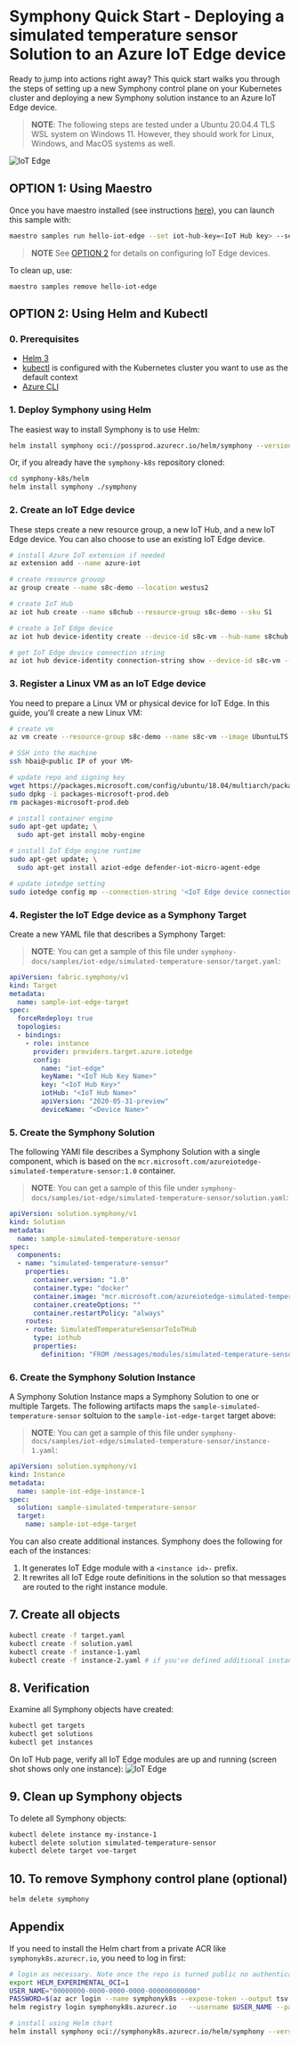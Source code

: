 # Symphony Quick Start - Deploying a simulated temperature sensor Solution to an Azure IoT Edge device
Ready to jump into actions right away? This quick start walks you through the steps of setting up a new Symphony control plane on your Kubernetes cluster and deploying a new Symphony solution instance to an Azure IoT Edge device.

> **NOTE**: The following steps are tested under a Ubuntu 20.04.4 TLS WSL system on Windows 11. However, they should work for Linux, Windows, and MacOS systems as well.

![IoT Edge](../images/quick-start-iot-edge.png)

## OPTION 1: Using Maestro
Once you have maestro installed (see instructions [here](./quick_start.md)), you can launch this sample with:
```bash
maestro samples run hello-iot-edge --set iot-hub-key=<IoT Hub key> --set iot-hub-name=<IoT Hub name> --set device-name=<IoT Edge device name>
```
> **NOTE** See [OPTION 2](#option-2-using-helm-and-kubectl) for details on configuring IoT Edge devices.

To clean up, use:
```
maestro samples remove hello-iot-edge 
```

## OPTION 2: Using Helm and Kubectl

### 0. Prerequisites

* [Helm 3](https://helm.sh/)
* [kubectl](https://kubernetes.io/docs/reference/kubectl/kubectl/) is configured with the Kubernetes cluster you want to use as the default context
* [Azure CLI](https://docs.microsoft.com/en-us/cli/azure/)

### 1. Deploy Symphony using Helm

The easiest way to install Symphony is to use Helm:
```bash
helm install symphony oci://possprod.azurecr.io/helm/symphony --version 0.41.2
```

Or, if you already have the ```symphony-k8s``` repository cloned:
```bash
cd symphony-k8s/helm
helm install symphony ./symphony
```

### 2. Create an IoT Edge device
These steps create a new resource group, a new IoT Hub, and a new IoT Edge device. You can also choose to use an existing IoT Edge device.
```bash
# install Azure IoT extension if needed
az extension add --name azure-iot

# create resource grouop
az group create --name s8c-demo --location westus2

# create IoT Hub
az iot hub create --name s8chub --resource-group s8c-demo --sku S1

# create a IoT Edge device
az iot hub device-identity create --device-id s8c-vm --hub-name s8chub --edge-enabled

# get IoT Edge device connection string
az iot hub device-identity connection-string show --device-id s8c-vm --resource-group s8c-demo --hub-name s8chub
```
### 3. Register a Linux VM as an IoT Edge device
You need to prepare a Linux VM or physical device for IoT Edge. In this guide, you'll create a new Linux VM:
```bash
# create vm
az vm create --resource-group s8c-demo --name s8c-vm --image UbuntuLTS --admin-username hbai --generate-ssh-keys --size Standard_D2s_v5

# SSH into the machine
ssh hbai@<public IP of your VM>

# update repo and signing key
wget https://packages.microsoft.com/config/ubuntu/18.04/multiarch/packages-microsoft-prod.deb -O packages-microsoft-prod.deb
sudo dpkg -i packages-microsoft-prod.deb
rm packages-microsoft-prod.deb

# install container engine
sudo apt-get update; \
  sudo apt-get install moby-engine

# install IoT Edge engine runtime
sudo apt-get update; \
  sudo apt-get install aziot-edge defender-iot-micro-agent-edge

# update iotedge setting
sudo iotedge config mp --connection-string '<IoT Edge device connection string>'
```
### 4. Register the IoT Edge device as a Symphony Target
Create a new YAML file that describes a Symphony Target:

> **NOTE**: You can get a sample of this file under ```symphony-docs/samples/iot-edge/simulated-temperature-sensor/target.yaml```:

```yaml
apiVersion: fabric.symphony/v1
kind: Target
metadata:
  name: sample-iot-edge-target
spec:  
  forceRedeploy: true
  topologies:
  - bindings:
    - role: instance
      provider: providers.target.azure.iotedge
      config:
        name: "iot-edge"
        keyName: "<IoT Hub Key Name>"
        key: "<IoT Hub Key>"
        iotHub: "<IoT Hub Name>"
        apiVersion: "2020-05-31-preview"
        deviceName: "<Device Name>"
```

### 5. Create the Symphony Solution
The following YAMl file describes a Symphony Solution with a single component, which is based on the ```mcr.microsoft.com/azureiotedge-simulated-temperature-sensor:1.0``` container.

> **NOTE**: You can get a sample of this file under ```symphony-docs/samples/iot-edge/simulated-temperature-sensor/solution.yaml```:

```yaml
apiVersion: solution.symphony/v1
kind: Solution
metadata:
  name: sample-simulated-temperature-sensor
spec:
  components:
  - name: "simulated-temperature-sensor"
    properties:
      container.version: "1.0"
      container.type: "docker"
      container.image: "mcr.microsoft.com/azureiotedge-simulated-temperature-sensor:1.0"
      container.createOptions: ""
      container.restartPolicy: "always"      
    routes:
    - route: SimulatedTemperatureSensorToIoTHub
      type: iothub
      properties:
        definition: "FROM /messages/modules/simulated-temperature-sensor/* INTO $upstream"
```

### 6. Create the Symphony Solution Instance
A Symphony Solution Instance maps a Symphony Solution to one or multiple Targets. The following artifacts maps the ```sample-simulated-temperature-sensor``` soltuion to the ```sample-iot-edge-target``` target above:
> **NOTE**: You can get a sample of this file under ```symphony-docs/samples/iot-edge/simulated-temperature-sensor/instance-1.yaml```:
```yaml
apiVersion: solution.symphony/v1
kind: Instance
metadata:
  name: sample-iot-edge-instance-1
spec:
  solution: sample-simulated-temperature-sensor            
  target:
    name: sample-iot-edge-target
```

You can also create additional instances. Symphony does the following for each of the instances:
1) It generates IoT Edge module with a ```<instance id>-``` prefix.
2) It rewrites all IoT Edge route definitions in the solution so that messages are routed to the right instance module.

## 7. Create all objects
```bash
kubectl create -f target.yaml
kubectl create -f solution.yaml
kubectl create -f instance-1.yaml
kubectl create -f instance-2.yaml # if you've defined additional instances
```

## 8. Verification
Examine all Symphony objects have created:
```bash
kubectl get targets
kubectl get solutions
kubectl get instances
```
On IoT Hub page, verify all IoT Edge modules are up and running (screen shot shows only one instance):
![IoT Edge](../images/iot-edge.png)

## 9. Clean up Symphony objects
To delete all Symphony objects:
```bash
kubectl delete instance my-instance-1
kubectl delete solution simulated-temperature-sensor
kubectl delete target voe-target
```
## 10. To remove Symphony control plane (optional)
```bash
helm delete symphony
```

## Appendix

If you need to install the Helm chart from a private ACR like ```symphonyk8s.azurecr.io```, you need to log in first:
```bash
# login as necessary. Note once the repo is turned public no authentication is needed
export HELM_EXPERIMENTAL_OCI=1
USER_NAME="00000000-0000-0000-0000-000000000000"
PASSWORD=$(az acr login --name symphonyk8s --expose-token --output tsv --query accessToken)
helm registry login symphonyk8s.azurecr.io   --username $USER_NAME --password $PASSWORD

# install using Helm chart
helm install symphony oci://symphonyk8s.azurecr.io/helm/symphony --version 0.1.22
```
